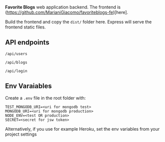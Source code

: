 **Favorite Blogs** web application backend. The frontend is (https://github.com/MarianiGiacomo/favoriteblogs-fe)[here].

Build the frontend and copy the `dist/` folder here. Express will serve the frontend static files.

## API endpoints
`/api/users`

`/api/blogs`

`/api/login`

## Env Varaiables
Create a `.env` file in the root folder with:


```
TEST_MONGODB_URI=<uri for mongodb test>
MONGODB_URI=<uri for mongodb production>
NODE_ENV=<test OR production>
SECRET=<secret for jsw token>
```
Alternatively, if you use for example Heroku, set the env variables from your project settings
